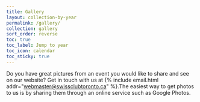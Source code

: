 ```yaml
---
title: Gallery
layout: collection-by-year
permalink: /gallery/
collection: gallery
sort_order: reverse
toc: true
toc_label: Jump to year
toc_icon: calendar
toc_sticky: true
---
```


Do you have great pictures from an event you would like to share and see on our
website? Get in touch with us at {% include email.html
addr="webmaster@swissclubtoronto.ca" %}.The easiest way to get photos to us is
by sharing them through an online service such as Google Photos.
